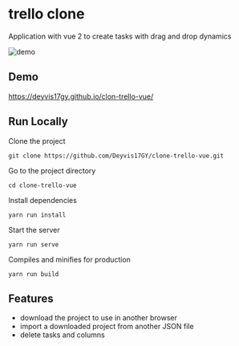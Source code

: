 # trello clone

Application with vue 2 to create tasks with drag and drop dynamics

![demo](./docs/img/demo.gif)

## Demo

https://deyvis17gy.github.io/clon-trello-vue/

## Run Locally

Clone the project

```
git clone https://github.com/Deyvis17GY/clone-trello-vue.git
```

Go to the project directory

```
cd clone-trello-vue
```

Install dependencies

```
yarn run install
```

Start the server

```
yarn run serve
```

Compiles and minifies for production

```
yarn run build
```

## Features

- download the project to use in another browser
- import a downloaded project from another JSON file
- delete tasks and columns
